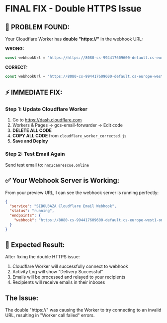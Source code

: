 # FINAL FIX - Double HTTPS Issue

## 🚨 PROBLEM FOUND:
Your Cloudflare Worker has **double "https://"** in the webhook URL:

**WRONG:**
```javascript
const webhookUrl = "https://https://8080-cs-994417609600-default.cs-europe-west1-onse.cloudshell.dev/webhook/email";
```

**CORRECT:**
```javascript
const webhookUrl = "https://8080-cs-994417609600-default.cs-europe-west1-onse.cloudshell.dev/webhook/email";
```

## ⚡ IMMEDIATE FIX:

### Step 1: Update Cloudflare Worker
1. Go to https://dash.cloudflare.com
2. Workers & Pages → gcs-email-forwarder → Edit code
3. **DELETE ALL CODE**
4. **COPY ALL CODE** from `cloudflare_worker_corrected.js`
5. **Save and Deploy**

### Step 2: Test Email Again
Send test email to: `nn@2canrescue.online`

## ✅ Your Webhook Server is Working:
From your preview URL, I can see the webhook server is running perfectly:
```json
{
  "service": "SIBOU3AZA Cloudflare Email Webhook",
  "status": "running",
  "endpoints": {
    "webhook": "https://8080-cs-994417609600-default.cs-europe-west1-onse.cloudshell.dev/webhook/email"
  }
}
```

## 🎯 Expected Result:
After fixing the double HTTPS issue:
1. Cloudflare Worker will successfully connect to webhook
2. Activity Log will show "Delivery Successful"
3. Emails will be processed and relayed to your recipients
4. Recipients will receive emails in their inboxes

## The Issue:
The double "https://" was causing the Worker to try connecting to an invalid URL, resulting in "Worker call failed" errors.